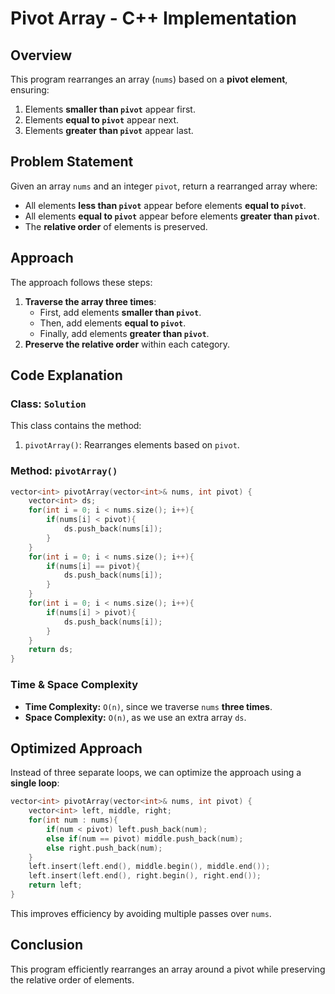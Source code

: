 # Pivot Array - C++ Implementation

## Overview
This program rearranges an array (`nums`) based on a **pivot element**, ensuring:
1. Elements **smaller than `pivot`** appear first.
2. Elements **equal to `pivot`** appear next.
3. Elements **greater than `pivot`** appear last.

## Problem Statement
Given an array `nums` and an integer `pivot`, return a rearranged array where:
- All elements **less than `pivot`** appear before elements **equal to `pivot`**.
- All elements **equal to `pivot`** appear before elements **greater than `pivot`**.
- The **relative order** of elements is preserved.

## Approach
The approach follows these steps:
1. **Traverse the array three times**:
   - First, add elements **smaller than `pivot`**.
   - Then, add elements **equal to `pivot`**.
   - Finally, add elements **greater than `pivot`**.
2. **Preserve the relative order** within each category.

## Code Explanation

### **Class: `Solution`**
This class contains the method:
1. `pivotArray()`: Rearranges elements based on `pivot`.

### **Method: `pivotArray()`**
```cpp
vector<int> pivotArray(vector<int>& nums, int pivot) {
    vector<int> ds;
    for(int i = 0; i < nums.size(); i++){
        if(nums[i] < pivot){
            ds.push_back(nums[i]);
        }
    }
    for(int i = 0; i < nums.size(); i++){
        if(nums[i] == pivot){
            ds.push_back(nums[i]);
        }
    }
    for(int i = 0; i < nums.size(); i++){
        if(nums[i] > pivot){
            ds.push_back(nums[i]);
        }
    }
    return ds;
}
```

### **Time & Space Complexity**
- **Time Complexity:** `O(n)`, since we traverse `nums` **three times**.
- **Space Complexity:** `O(n)`, as we use an extra array `ds`.

## **Optimized Approach**
Instead of three separate loops, we can optimize the approach using a **single loop**:
```cpp
vector<int> pivotArray(vector<int>& nums, int pivot) {
    vector<int> left, middle, right;
    for(int num : nums){
        if(num < pivot) left.push_back(num);
        else if(num == pivot) middle.push_back(num);
        else right.push_back(num);
    }
    left.insert(left.end(), middle.begin(), middle.end());
    left.insert(left.end(), right.begin(), right.end());
    return left;
}
```
This improves efficiency by avoiding multiple passes over `nums`.

## **Conclusion**
This program efficiently rearranges an array around a pivot while preserving the relative order of elements.

